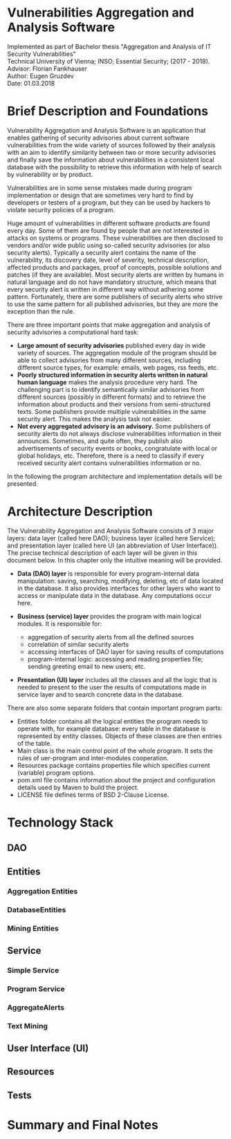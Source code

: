# Vulnerabilities Aggregation and Analysis Software
Implemented as part of Bachelor thesis "Aggregation and Analysis of IT Security Vulnerabilities"  
Technical University of Vienna; INSO; Essential Security; (2017 - 2018).  
Advisor: Florian Fankhauser  
Author: Eugen Gruzdev  
Date: 01.03.2018

# Brief Description and Foundations
Vulnerability Aggregation and Analysis Software is
an application that enables gathering of security advisories
about current software vulnerabilities from the wide variety
of sources followed by their analysis with an aim to identify
similarity between two or more security advisories and finally
save the information about vulnerabilities in a consistent local
database with the possibility to retrieve this information with
help of search by vulnerability or by product.  

Vulnerabilities are in some sense mistakes made during program
implementation or design that are sometimes very hard to find
by developers or testers of a program, but they can be used by
hackers to violate security policies of a program.

Huge amount of vulnerabilities in different software products
are found every day. Some of them are found by people that are
not interested in attacks on systems or programs. These
vulnerabilities are then disclosed to vendors and/or wide public
using so-called security advisories (or also security alerts).
Typically a security alert contains the name of the vulnerability,
its discovery date, level of severity, technical description,
affected products and packages, proof of concepts, possible
solutions and patches (if they are available). Most security
alerts are written by humans in natural language and do not have
mandatory structure, which means that every security alert is written
in different way without adhering some pattern. Fortunately, there
are some publishers of security alerts who strive to use the same
pattern for all published advisories, but they are more the exception
than the rule.

There are three important points that make aggregation and 
analysis of security advisories a computational hard task:
* **Large amount of security advisories** published every day
in wide variety of sources. The aggregation module of the
program should be able to collect advisories from many different
sources, including different source types, for example: emails,
web pages, rss feeds, etc.
* **Poorly structured information in security alerts written
in natural human language** makes the analysis procedure very hard.
The challenging part is to identify semantically similar advisories
from different sources (possibly in different formats) and to
retrieve the information about products and their versions from
semi-structured texts. Some publishers provide multiple vulnerabilities
in the same security alert. This makes the analysis task not easier.
* **Not every aggregated advisory is an advisory.** Some publishers
of security alerts do not always disclose
vulnerabilities information in their announces. Sometimes, and
quite often, they publish also advertisements of security events
or books, congratulate with local or global holidays, etc. Therefore,
there is a need to classify if every received security alert
contains vulnerabilities information or no. 

In the following the program architecture and implementation details
will be presented.

# Architecture Description

The Vulnerability Aggregation and Analysis Software consists of
3 major layers: data layer (called here DAO); business layer
(called here Service); and presentation layer (called here UI
(an abbreviation of User Interface)). The precise technical
description of each layer will be given in this document below.
In this chapter only the intuitive meaning will be provided.

* **Data (DAO) layer** is responsible for every  program-internal
data manipulation: saving, searching, modifying, deleting, etc
of data located in the database. It also provides interfaces
for other layers who want to access or manipulate data in the
database. Any computations occur here.

* **Business (service) layer** provides the program with main
logical modules. It is responsible for:
    * aggregation of security alerts from all the defined
  sources
    * correlation of similar security alerts
    * accessing interfaces of DAO layer for saving results of computations
    * program-internal logic: accessing and reading properties
  file; sending greeting email to new users; etc.
  
* **Presentation (UI) layer** includes all the classes and all
the logic that is needed to present to the user the results of
computations made in service layer and to search concrete data
in the database.

There are also some separate folders that contain important
program parts:
* Entities folder contains all the logical entities the program
needs to operate with, for example database: every table in the
database is represented by entity classes. Objects of these
classes are then entries of the table.
* Main class is the main control point of the whole program.
It sets the rules of uer-program and inter-modules cooperation.
* Resources package contains properties file which specifies 
current (variable) program options.
* pom.xml file contains information about the project and
configuration details used by Maven to build the project.
* LICENSE file defines terms of BSD 2-Clause License.

# Technology Stack

## DAO

## Entities

### Aggregation Entities

### DatabaseEntities

### Mining Entities

## Service

### Simple Service

### Program Service

### AggregateAlerts

### Text Mining

## User Interface (UI)

## Resources

## Tests

# Summary and Final Notes
